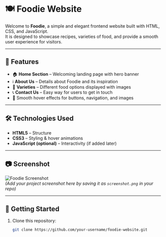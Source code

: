 # 🍽️ Foodie Website  

Welcome to **Foodie**, a simple and elegant frontend website built with HTML, CSS, and JavaScript.  
It is designed to showcase recipes, varieties of food, and provide a smooth user experience for visitors.  

---

## 🌟 Features  

- 🏠 **Home Section** – Welcoming landing page with hero banner  
- ℹ️ **About Us** – Details about Foodie and its inspiration  
- 🍲 **Varieties** – Different food options displayed with images  
- 📞 **Contact Us** – Easy way for users to get in touch  
- 🎨 Smooth hover effects for buttons, navigation, and images  

---

## 🛠️ Technologies Used  

- **HTML5** – Structure  
- **CSS3** – Styling & hover animations  
- **JavaScript (optional)** – Interactivity (if added later)  

---

## 📷 Screenshot  

![Foodie Screenshot](screenshot.png)  
*(Add your project screenshot here by saving it as `screenshot.png` in your repo)*  

---

## 🚀 Getting Started  

1. Clone this repository:  
   ```bash
   git clone https://github.com/your-username/foodie-website.git
